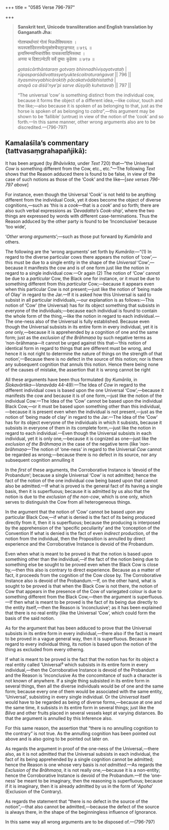 +++
title = "0585 Verse 796-797"

+++
> **Sanskrit text, Unicode transliteration and English translation by Ganganath Jha:** 
>
> गोतश्चार्थान्तरं गोत्वं भिन्नधीविषयत्वतः ।  
> रूपस्पर्शादिवत्तस्येत्युक्तेश्चैत्रतुरङ्गवत् ॥ ७९६ ॥  
> इत्यस्मिन्व्यभिचारोक्तिः पाचकत्वादिभिस्तथा ।  
> अनया च दिशाऽन्येऽपि सर्वे दूष्याः कुहेतवः ॥ ७९७ ॥ 
>
> *gotaścārthāntaraṃ gotvaṃ bhinnadhīviṣayatvataḥ* \|  
> *rūpasparśādivattasyetyukteścaitraturaṅgavat* \|\| 796 \|\|  
> *ityasminvyabhicāroktiḥ pācakatvādibhistathā* \|  
> *anayā ca diśā'nye'pi sarve dūṣyāḥ kuhetavaḥ* \|\| 797 \|\| 
>
> “The universal ‘cow’ is something distinct from the individual cow, because it forms the object of a different idea,—like colour, touch and the like;—also because it is spoken of as belonging to that, just as the horse is spoken of as belonging to *caitra*”,—this argument may be shown to be ‘fallible’ (untrue) in view of the notion of the ‘cook’ and so forth.—In this same manner, other wrong arguments also are to be discredited.—(796-797)



## Kamalaśīla’s commentary (tattvasaṃgrahapañjikā):

It has been argued (by *Bhāvivikta*, under *Text* 720) that—“the Universal *Cow* is something different from the Cow, etc., etc.”—The following *Text* shows that the Reason adduced there is found to be false, in view of the case of such notions as those of the ‘Cook’ and the like—[*see verses 796-797 above*]

For instance, even though the Universal ‘Cook’ is not held to be anything different from the individual Cook, yet it does become the object of diverse cognitions,—such as ‘this is a *cook*—that is a *cook*’ and so forth; there are also such verbal expressions as ‘*Devadatta’s Cook-ship*’, where the two things are expressed by words with different case-terminations. Thus the Reason adduced by the other party is found to be ‘Inconclusive’ because ‘too wide’,

‘*Other wrong arguments*’;—such as those put forward by *Kumārila* and others.

The following are the ‘wrong arguments’ set forth by *Kumārila*:—“(1) In regard to the diverse particular cows there appears the notion of ‘cow’,—this must be due to a single entity in the shape of the *Universal* ‘Cow’,—because it manifests the cow and is of one form just like the notion in regard to a single individual cow.—Or again (2) The notion of ‘Cow’ cannot be due to a *particular* Cow, the Black one for instance, or it must be due to something different from this *particular* Cow;—because it appears even when this particular Cow is not present;—just like the notion of ‘being made of Olay’ in regard to the Jar.—If it is asked how this Universal is said to subsist in all particular individuals,—our explanation is as follows:—This notion of ‘Cow’ (the Universal) has for its object something that subsists in everyone of the individuals;—because each individual is found to contain the whole form of the thing,—like the notion in regard to each individual.—The one-ness also of the Universal is fully established. Because even though the Universal subsists in its entire form in every individual, yet it is *one* only,—because it is apprehended by a cognition of one and the same form; just as the *exclusion of the Brāhmaṇa* by such negative terms as ‘non-brāhmaṇa—It cannot be urged against this that—‘this notion of identical form in regard to things that are different must be wrong, and hence it is not right to determine the nature of things on the strength of that notion’,—Because there is no defect in the source of this notion; nor is there any subsequent cognition that annuls this notion. Hence there being none of the causes of mistake, the assertion that it is wrong cannot be right

All these arguments have been thus formulated (by *Kumārila*, in *Ślokavārtika*—*Vanavāda* 44-49):—The Idea of *Cow* in regard to the different individual cows is based upon the one Universal ‘Cow’,—because it manifests the cow and because it is of one form,—just like the notion of the individual Cow.—The Idea of the ‘Cow’ cannot be based upon the individual Black Cow,—or it must be based upon something other than this individual,—because it is present even when the individual is not present,—just as the notion of ‘being made of clay’ in regard to the Jar.—The Idea of the ‘Cow’ has for its object everyone of the individuals in which it subsists, because it subsists in everyone of them in its complete form,—just like the notion in regard to each individual.—Even though the Universal subsists in each individual, yet it is only one,—because it is cognized as one—just like the *exclusion of the Brāhmaṇa in* the case of the negative term (like ‘*non-brāhmaṇa*—The notion of ‘one-ness’ in regard to the Universal *Cow* cannot be regarded as wrong;—because there is no defect in its source, nor any subsequent cognition annulling it

In the *first* of these arguments, the Corroborative Instance is ‘devoid of the Probandum’; because a single Universal ‘Cow’ is not admitted; hence the fact of the notion of the one individual cow being based upon that cannot also be admitted.—If what is proved is the general fact of its having a single basis, then it is superfluous; because it is admitted by us also that the notion is due to the *exclusion of the non-cow*, which is one only, which serves to distinguish the Cow from all heterogeneous things.

In the argument that the notion of ‘Cow’ cannot be based upon any particular Black Cow,—if what is denied is the fact of its being produced directly from it, then it is superfluous; because the producing is interposed by the apprehension of the ‘specific peculiarity’ and the ‘conception of the Convention If what is denied is the fact of even *indirect* production, of the notion from the individual, then the Proposition is annulled by direct experience and the Corroborative Instance is devoid of the Probandum.

Even when what is meant to be proved is that the notion is based upon something other than the individual,—if the fact of the notion being due to something else be sought to be proved even when the Black Cow is close by,—then this also is contrary to direct experience. Because as a matter of fact, it proceeds from the cognition of the Cow close by. The Corroborative Instance also is devoid of the Probandum.—If, on the other hand, what is sought to be proved is that when the Black Cow is not there, the notion of Cow that appears in the presence of the Cow of variegated colour is due to something different from the Black Cow,—then the argument is superfluous.—If then what is meant to be proved is the fact of its being due directly to the entity itself,—then the Reason is ‘inconclusive’; as it has been explained that there is no real entity (like the Universal ‘Cow’, which could form the basis of the said notion.

As for the argument that has been adduced to prove that the Universal subsists in its entire form in every individual,—there also if the fact is meant to be proved in a vague general way, then it is superfluous. Because in regard to every individual thing, its notion is based upon the notion of the thing as excluded from every otherng.

If what is meant to be proved is the fact that the notion has for its object a real entity called ‘Universal⁵ which subsists in its entire form in every individual,—then the Corroborative Instance is devoid of the Probandum and the Reason is ‘inconclusive As the concomitance of such a character is not known of anywhere. If a single thing subsisted in its entire form in several things, then all the diverse individuals would be of one and the same form; because every one of them would be associated with the same entity, ‘Universal’, subsisting in every single individual. Or the *Universal* itself would have to be regarded as being of diverse forms,—because at one and the same time, it subsists in its entire form in several things; just like the *Bilva* and other fruits placed in several vessels kept at varying distances. Bo that the argument is annulled by this Inference also.

For this same reason, the assertion that “there is no annulling cognition to the contrary” is not true. As the annulling cognition has been pointed out above and is also going to be pointed out later on.

As regards the argument in proof of the one-ness of the Universal,—there also, as it is not admitted that the Universal subsists in each individual, the fact of its being apprehended by a single cognition cannot be admitted; hence the Reason is one whose very basis is *not admitted*.—As regards the *Exclusion* *of* *the Brāhmaṇa*, it is not really one,—because it is a non-entity; hence the Corroborative Instance is devoid of the Probandum.—If the ‘one-ness’ be meant to be imaginary, then the reasoning is superfluous; because if it is imaginary, then it is already admitted by us in the form of ‘*Apoha*’ (Exclusion of the Contrary).

As regards the statement that “there is no defect in the source of the notion”,—that also cannot be admitted,—because the defect of the source is always there, in the shape of the beginningless influence of Ignorance.

In this same way all wrong arguments are to be disposed of.—(796-797)


